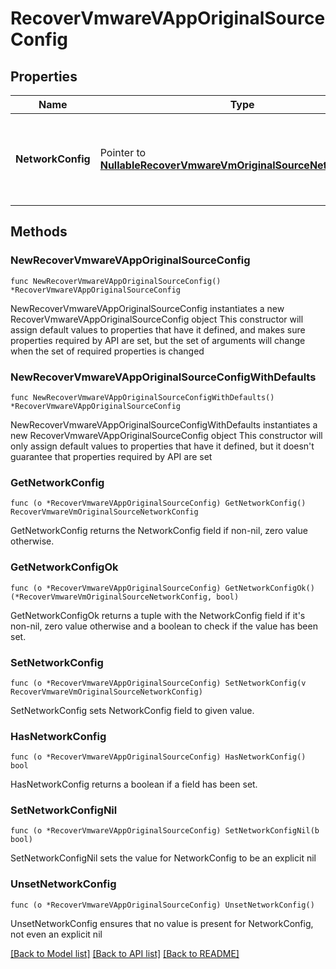 # RecoverVmwareVAppOriginalSourceConfig

## Properties

Name | Type | Description | Notes
------------ | ------------- | ------------- | -------------
**NetworkConfig** | Pointer to [**NullableRecoverVmwareVmOriginalSourceNetworkConfig**](RecoverVmwareVmOriginalSourceNetworkConfig.md) | Specifies the networking configuration to be applied to the recovered vApps. | [optional] 

## Methods

### NewRecoverVmwareVAppOriginalSourceConfig

`func NewRecoverVmwareVAppOriginalSourceConfig() *RecoverVmwareVAppOriginalSourceConfig`

NewRecoverVmwareVAppOriginalSourceConfig instantiates a new RecoverVmwareVAppOriginalSourceConfig object
This constructor will assign default values to properties that have it defined,
and makes sure properties required by API are set, but the set of arguments
will change when the set of required properties is changed

### NewRecoverVmwareVAppOriginalSourceConfigWithDefaults

`func NewRecoverVmwareVAppOriginalSourceConfigWithDefaults() *RecoverVmwareVAppOriginalSourceConfig`

NewRecoverVmwareVAppOriginalSourceConfigWithDefaults instantiates a new RecoverVmwareVAppOriginalSourceConfig object
This constructor will only assign default values to properties that have it defined,
but it doesn't guarantee that properties required by API are set

### GetNetworkConfig

`func (o *RecoverVmwareVAppOriginalSourceConfig) GetNetworkConfig() RecoverVmwareVmOriginalSourceNetworkConfig`

GetNetworkConfig returns the NetworkConfig field if non-nil, zero value otherwise.

### GetNetworkConfigOk

`func (o *RecoverVmwareVAppOriginalSourceConfig) GetNetworkConfigOk() (*RecoverVmwareVmOriginalSourceNetworkConfig, bool)`

GetNetworkConfigOk returns a tuple with the NetworkConfig field if it's non-nil, zero value otherwise
and a boolean to check if the value has been set.

### SetNetworkConfig

`func (o *RecoverVmwareVAppOriginalSourceConfig) SetNetworkConfig(v RecoverVmwareVmOriginalSourceNetworkConfig)`

SetNetworkConfig sets NetworkConfig field to given value.

### HasNetworkConfig

`func (o *RecoverVmwareVAppOriginalSourceConfig) HasNetworkConfig() bool`

HasNetworkConfig returns a boolean if a field has been set.

### SetNetworkConfigNil

`func (o *RecoverVmwareVAppOriginalSourceConfig) SetNetworkConfigNil(b bool)`

 SetNetworkConfigNil sets the value for NetworkConfig to be an explicit nil

### UnsetNetworkConfig
`func (o *RecoverVmwareVAppOriginalSourceConfig) UnsetNetworkConfig()`

UnsetNetworkConfig ensures that no value is present for NetworkConfig, not even an explicit nil

[[Back to Model list]](../README.md#documentation-for-models) [[Back to API list]](../README.md#documentation-for-api-endpoints) [[Back to README]](../README.md)


